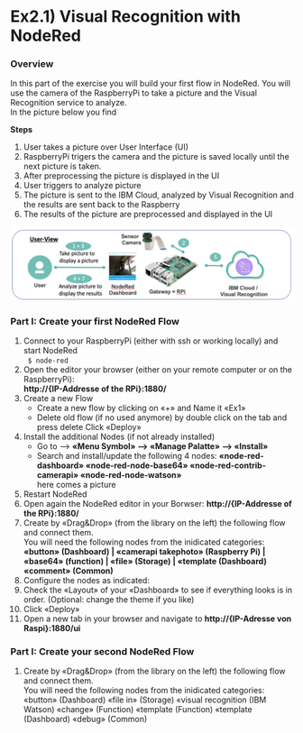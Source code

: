 # Ex2.1) Visual Recognition with NodeRed

### Overview
In this part of the exercise you will build your first flow in NodeRed. You will use the camera of the RaspberryPi to take a picture and the Visual Recognition service to analyze.  
In the picture below you find

**Steps**
1. User takes a picture over User Interface (UI)
2. RaspberryPi trigers the camera and the picture is saved locally until the next picture is taken.
3. After preprocessing the picture is displayed in the UI
4. User triggers to analyze picture
5. The picture is sent to the IBM Cloud, analyzed by Visual Recognition and the results are sent back to the Raspberry
6. The results of the picture are preprocessed and displayed in the UI

![alt text](https://github.com/you-R-I/workshops/blob/master/images/Ex1-Description.png "Overview Ex2.1")


### Part I: Create your first NodeRed Flow

1. Connect to your RaspberryPi (either with ssh or working locally) and start NodeRed  
``` $ node-red```  
2. Open the editor your browser (either on your remote computer or on the RaspberryPi):  
  **http://{IP-Addresse of the RPi}:1880/**
3. Create a new Flow
	- Create a new flow by clicking on «+» and Name it «Ex1»
	- Delete old flow (if no used anymore) by double click on the tab and press delete Click «Deploy» 
4. Install the additional Nodes (if not already installed)
	- Go to --> **«Menu Symbol» --> «Manage Palatte» --> «Install»**
	- Search and install/update the following 4 nodes:
		**«node-red-dashboard»  «node-red-node-base64»  «node-red-contrib-camerapi»  «node-red-node-watson»**   
		here comes a picture
5. Restart NodeRed 
6. Open again the NodeRed editor in your Borwser: **http://{IP-Addresse of the RPi}:1880/**
7. Create by «Drag&Drop» (from the library on the left) the following flow and connect them.   
You will need the following nodes from the inidicated categories:  
**«button» (Dashboard) | «camerapi takephoto» (Raspberry Pi) | «base64» (function) | «file» (Storage) | «template (Dashboard)   «comment» (Common)**
8. Configure the nodes as indicated:
9. Check the «Layout» of your «Dashboard» to see if everything looks is in order. (Optional: change the theme if you like)
10. Click «Deploy» 
11. Open a new tab in your browser and navigate to **http://{IP-Adresse von Raspi}:1880/ui**


### Part I: Create your second NodeRed Flow

1. Create by «Drag&Drop» (from the library on the left) the following flow and connect them.  
You will need the following nodes from the inidicated categories:  
«button» (Dashboard)
«file in» (Storage)
«visual recognition (IBM Watson)
«change» (Function)
«template (Function)
«template (Dashboard)
«debug» (Common)





